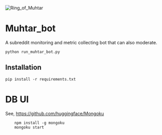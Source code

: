 ![Ring_of_Muhtar](https://i.imgur.com/1XP7j9j.png)
# Muhtar_bot
A subreddit monitoring and metric collecting bot that can also moderate.

```
python run_muhtar_bot.py
```

## Installation

```
pip install -r requirements.txt
```

# DB UI

See, https://github.com/huggingface/Mongoku

```
    npm install -g mongoku
    mongoku start
```
